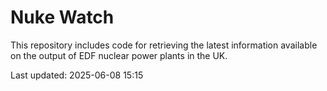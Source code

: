 # Nuke Watch

This repository includes code for retrieving the latest information available on the output of EDF nuclear power plants in the UK.

Last updated: 2025-06-08 15:15
